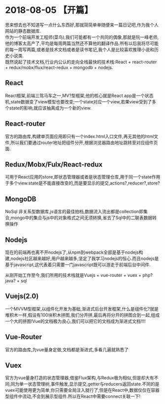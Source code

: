 2018-08-05 【开篇】
=================
思来想去也不知道写一点什么东西好,那就简简单单随便来一篇日记吧,作为我个人网站的静态数据库.    
作为一个前端开发工程师(菜鸟),我们可能都有一个共同的偶像,那就是阮一峰老师,他的博客太高产了,平均是每周两篇当然还不算他的翻译作品.所有以后我将尽可能的每一周写两篇,或者是技术文档或者是读书笔记,我个人是比较喜欢推理小说和历史小说类.    
既然说起了技术文档,行业内公认的走向全栈最快的技术栈:React + react-router + redux/mobx/flux/react-redux + mongodb + nodejs.
## React
React框架,前端三驾马车之一,MV?型框架,他的核心就是React app是一个状态机,state数据变了view模型也要改变;一个state对应一个view,若果view受到了多个state的影响,就应该抽离成为一个新的view.
## React-router
官方的路由库,构建单页面应用即只有一个index.html入口文件,再无其他的html文件,所以我们要通过router地址把组件分开,根据浏览器路由地址跳转至对应组件页面.
## Redux/Mobx/Fulx/React-redux
可用于React应用的store,即状态管理器或者是状态管理仓库,用于同一个state作用于多个view.state是不能直接改变的,而是要显示的提交,actions?,reducer?,store?
## MongoDB
NoSql 非关系型数据库,js语言的最佳拍档,数据流入流出都是collection即集合,mongo中的集合与js中的对象格式之间无须转换,省去了Sql中的二联表数据转换操作
## Nodejs
现在的前端再也离不开nodejs了,从npm到webpack全部是基于nodejs构建,nodejs社区越来越好,用户越来越多,坚定了我学习nodejs的恒心.而且nodejs是基于javascript,这代表着只需要一门javascript既可以游走于前端后台中间件.

从刚开始工作至今,我们所用的技术栈就是Vuejs + vue-router + vuex + php?java? + sql
## Vuejs(2.0)
一个MVVM型框架,以组件化开发为基础,渐进式后台开发框架,什么是组件化?就是堆积木一样,假设有100块积木拼图,我们分开拼,最后再将分开的拼图合到一起,组成一个大的拼图!Vue的文档极为良心,我们可以把它的文档成为渐进式文档!!!!
## Vue-Router
官方的路由库,为vue量身定做,文档都是渐进式,多看几遍就熟悉了
## Vuex
官方为vue量身打造的状态管理器,借鉴Flux架构,与Redux极为相似,但是却大有不同,同为单一状态管理树,事件触发,显示提交,getter与reducers返回state.不同的是vuex可能使用更为简单,你只需要全局注入就行了,但是在React中,数据仅仅在容器型组件中流动,不会到展示型组件.所以在React中需要connect关联一下!

